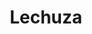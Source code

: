 ---
title: Lechuza
date: 
draft: false

# descripcion
description : Dije de plata 925

materials: Plata 925

color: Plateado

dimensions: 1,7cm largo

code: 02-14-0665

type: "Dijes"

categories: []

price: $3.620,00

price_eftvo: $3.080,00

# Images
# first image will be shown in the product page
images:
  # - image: "images/path_to_image"
  # La ubicacion de las imagenes es imagenes/Dijes/Dijes.Plata/02-14-0665-lechuza
  - image: "./images/dijes/plata/02-14-0665.JPG"
---